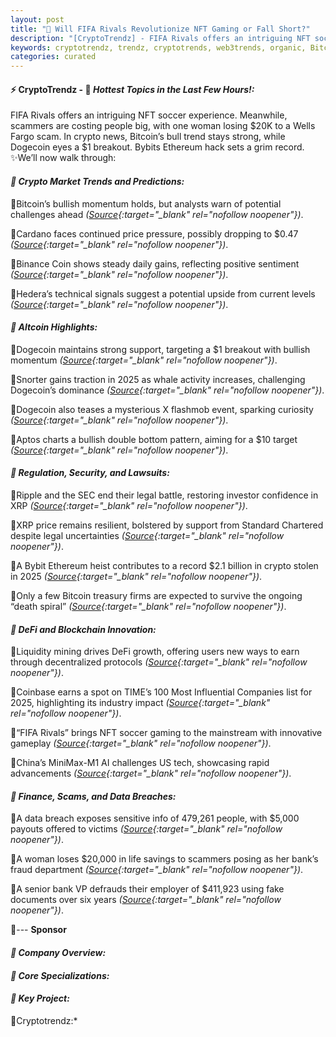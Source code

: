 ```yaml
---
layout: post
title: "🌌 Will FIFA Rivals Revolutionize NFT Gaming or Fall Short?"
description: "[CryptoTrendz] - FIFA Rivals offers an intriguing NFT soccer experience. Meanwhile, scammers are costing people big, with one woman losing $20K to a Wells Fargo scam. In crypto news, Bitcoin’s bull trend stays strong, while Dogecoin eyes a $1 breakout. Bybits Ethereum hack sets a grim record."
keywords: cryptotrendz, trendz, cryptotrends, web3trends, organic, Bitcoin, Dogecoin, Ethereum, SEC, Analyst, NFT, XRP, AI, Crypto, Bank
categories: curated
---
```


#### ⚡ CryptoTrendz - 📌 *Hottest Topics in the Last Few Hours!:*

FIFA Rivals offers an intriguing NFT soccer experience. Meanwhile, scammers are costing people big, with one woman losing $20K to a Wells Fargo scam. In crypto news, Bitcoin’s bull trend stays strong, while Dogecoin eyes a $1 breakout. Bybits Ethereum hack sets a grim record. ✨We’ll now walk through:


#### *🔖 Crypto Market Trends and Predictions:*  

🔹Bitcoin’s bullish momentum holds, but analysts warn of potential challenges ahead *([Source](https://s.avyag.com/fmx7){:target="_blank" rel="nofollow noopener"})*.  

🔹Cardano faces continued price pressure, possibly dropping to $0.47 *([Source](https://s.avyag.com/mblt){:target="_blank" rel="nofollow noopener"})*.  

🔹Binance Coin shows steady daily gains, reflecting positive sentiment *([Source](https://s.avyag.com/aja3){:target="_blank" rel="nofollow noopener"})*.  

🔹Hedera’s technical signals suggest a potential upside from current levels *([Source](https://s.avyag.com/nd24){:target="_blank" rel="nofollow noopener"})*.  

#### *🔖 Altcoin Highlights:*  

🔹Dogecoin maintains strong support, targeting a $1 breakout with bullish momentum *([Source](https://s.avyag.com/88ug){:target="_blank" rel="nofollow noopener"})*.  

🔹Snorter gains traction in 2025 as whale activity increases, challenging Dogecoin’s dominance *([Source](https://s.avyag.com/mdbf){:target="_blank" rel="nofollow noopener"})*.  

🔹Dogecoin also teases a mysterious X flashmob event, sparking curiosity *([Source](https://s.avyag.com/ci7b){:target="_blank" rel="nofollow noopener"})*.  

🔹Aptos charts a bullish double bottom pattern, aiming for a $10 target *([Source](https://s.avyag.com/pppe){:target="_blank" rel="nofollow noopener"})*.  

#### *🔖 Regulation, Security, and Lawsuits:*  

🔹Ripple and the SEC end their legal battle, restoring investor confidence in XRP *([Source](https://s.avyag.com/glh0){:target="_blank" rel="nofollow noopener"})*.  

🔹XRP price remains resilient, bolstered by support from Standard Chartered despite legal uncertainties *([Source](https://s.avyag.com/8hbn){:target="_blank" rel="nofollow noopener"})*.  

🔹A Bybit Ethereum heist contributes to a record $2.1 billion in crypto stolen in 2025 *([Source](https://s.avyag.com/ojac){:target="_blank" rel="nofollow noopener"})*.  

🔹Only a few Bitcoin treasury firms are expected to survive the ongoing “death spiral” *([Source](https://s.avyag.com/3tp8){:target="_blank" rel="nofollow noopener"})*.  

#### *🔖 DeFi and Blockchain Innovation:*  

🔹Liquidity mining drives DeFi growth, offering users new ways to earn through decentralized protocols *([Source](https://s.avyag.com/iib5){:target="_blank" rel="nofollow noopener"})*.  

🔹Coinbase earns a spot on TIME’s 100 Most Influential Companies list for 2025, highlighting its industry impact *([Source](https://s.avyag.com/huvt){:target="_blank" rel="nofollow noopener"})*.  

🔹“FIFA Rivals” brings NFT soccer gaming to the mainstream with innovative gameplay *([Source](https://s.avyag.com/29rq){:target="_blank" rel="nofollow noopener"})*.  

🔹China’s MiniMax-M1 AI challenges US tech, showcasing rapid advancements *([Source](https://s.avyag.com/8rnu){:target="_blank" rel="nofollow noopener"})*.  

#### *🔖 Finance, Scams, and Data Breaches:*  

🔹A data breach exposes sensitive info of 479,261 people, with $5,000 payouts offered to victims *([Source](https://s.avyag.com/50p2){:target="_blank" rel="nofollow noopener"})*.  

🔹A woman loses $20,000 in life savings to scammers posing as her bank’s fraud department *([Source](https://s.avyag.com/q3ta){:target="_blank" rel="nofollow noopener"})*.  

🔹A senior bank VP defrauds their employer of $411,923 using fake documents over six years *([Source](https://s.avyag.com/53dn){:target="_blank" rel="nofollow noopener"})*.  

🔹--- **Sponsor**

#### *🔖  Company Overview:*  





#### *🔖  Core Specializations:*  





#### *🔖  Key Project:*  

🔹Cryptotrendz:*  





